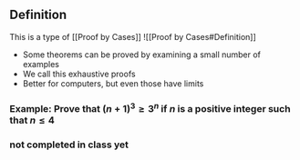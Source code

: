 ## Definition
This is a type of [[Proof by Cases]]
![[Proof by Cases#Definition]]

- Some theorems can be proved by examining a small number of examples
- We call this exhaustive proofs
- Better for computers, but even those have limits
### Example: Prove that $(n+1)^3≥3^n$ if $n$ is a positive integer such that $n≤4$

### not completed in class yet 

